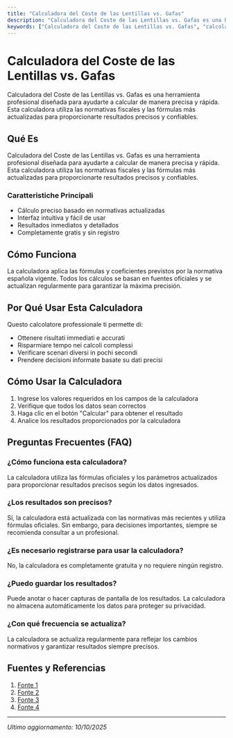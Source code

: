 ```yaml
---
title: "Calculadora del Coste de las Lentillas vs. Gafas"
description: "Calculadora del Coste de las Lentillas vs. Gafas es una herramienta profesional diseñada para ayudarte a calcular de manera precisa y rápida. Esta calculadora utiliza las normativas fiscales y las fórmulas más actualizadas para proporcionarte resultados precisos y confiables."
keywords: ["Calculadora del Coste de las Lentillas vs. Gafas", "calcolatore", "calcolo online"]
---
```


# Calculadora del Coste de las Lentillas vs. Gafas

Calculadora del Coste de las Lentillas vs. Gafas es una herramienta profesional diseñada para ayudarte a calcular de manera precisa y rápida. Esta calculadora utiliza las normativas fiscales y las fórmulas más actualizadas para proporcionarte resultados precisos y confiables.

## Qué Es

Calculadora del Coste de las Lentillas vs. Gafas es una herramienta profesional diseñada para ayudarte a calcular de manera precisa y rápida. Esta calculadora utiliza las normativas fiscales y las fórmulas más actualizadas para proporcionarte resultados precisos y confiables.

### Caratteristiche Principali

- Cálculo preciso basado en normativas actualizadas
- Interfaz intuitiva y fácil de usar
- Resultados inmediatos y detallados
- Completamente gratis y sin registro

## Cómo Funciona

La calculadora aplica las fórmulas y coeficientes previstos por la normativa española vigente. Todos los cálculos se basan en fuentes oficiales y se actualizan regularmente para garantizar la máxima precisión.

## Por Qué Usar Esta Calculadora

Questo calcolatore professionale ti permette di:

- Ottenere risultati immediati e accurati
- Risparmiare tempo nei calcoli complessi
- Verificare scenari diversi in pochi secondi
- Prendere decisioni informate basate su dati precisi

## Cómo Usar la Calculadora

1. Ingrese los valores requeridos en los campos de la calculadora
2. Verifique que todos los datos sean correctos
3. Haga clic en el botón "Calcular" para obtener el resultado
4. Analice los resultados proporcionados por la calculadora

## Preguntas Frecuentes (FAQ)

### ¿Cómo funciona esta calculadora?

La calculadora utiliza las fórmulas oficiales y los parámetros actualizados para proporcionar resultados precisos según los datos ingresados.

### ¿Los resultados son precisos?

Sí, la calculadora está actualizada con las normativas más recientes y utiliza fórmulas oficiales. Sin embargo, para decisiones importantes, siempre se recomienda consultar a un profesional.

### ¿Es necesario registrarse para usar la calculadora?

No, la calculadora es completamente gratuita y no requiere ningún registro.

### ¿Puedo guardar los resultados?

Puede anotar o hacer capturas de pantalla de los resultados. La calculadora no almacena automáticamente los datos para proteger su privacidad.

### ¿Con qué frecuencia se actualiza?

La calculadora se actualiza regularmente para reflejar los cambios normativos y garantizar resultados siempre precisos.

## Fuentes y Referencias

1. [Fonte 1](https://lentematic.com/pages/calculadora-prescripcion-receta-lentes-de-armazon-a-lentes-de-contacto?srsltid=AfmBOopILhnvfbGYgD9YYrsFdhjKO2F1QP41AobsTwn3wIgiQvhPSzyc)
2. [Fonte 2](https://orders.coopervision-online.com/Calculadora.presupuestos)
3. [Fonte 3](https://www.myalcon.com/es/professional/resources/fittinghub/)
4. [Fonte 4](https://opticanaranjo.com.ar/que-es-mas-caro-lentes-de-contacto-o-anteojos/)

---

*Ultimo aggiornamento: 10/10/2025*
